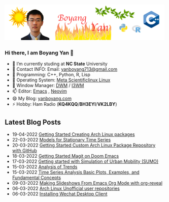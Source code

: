 # [![Header](https://raw.githubusercontent.com/yanboyang713/yanboyang713/main/hearder.png)](https://yanboyang.com/)

### Hi there, I am Boyang Yan 👋

- 🔭 I’m currently studing at **NC State** University
- 🌱 Contact INFO: Email: yanboyang713@gmail.com
- 👯 Programming: C++, Python, R, Lisp
- 🤔 Operating System: [Meta Scientificlinux Linux](https://www.metascientificlinux.com/)
- 💬 Window Manager: [DWM](https://dwm.suckless.org/) / [I3WM](https://i3wm.org/)
- 📫 Editor: [Emacs](https://www.gnu.org/software/emacs/) , [Neovim](https://neovim.io/)
- 😄 My Blog: [yanboyang.com](https://yanboyang.com)
- ⚡ Hobby: Ham Radio (**KQ4KQQ**/**BH3EYI**/**VK2LBY**)

## Latest Blog Posts
<!-- BLOG-POST-LIST:START -->
 - 19-04-2022 [Getting Started Creating Arch Linux packages](https://yanboyang.com/creatingarchlinuxpackages/)
 - 22-03-2022 [Models for Stationary Time Series](https://yanboyang.com/stationarytimeseries/)
 - 20-03-2022 [Getting Started Custom Arch Linux Package Repository with GitHub](https://yanboyang.com/archlinuxpackagerepository/)
 - 18-03-2022 [Getting Started Magit on Doom Emacs](https://yanboyang.com/magit/)
 - 17-03-2022 [Getting started with Simulation of Urban Mobility &lpar;SUMO&rpar;](https://yanboyang.com/gettingwithsumo/)
 - 15-03-2022 [Analysis of Trends](https://yanboyang.com/analysisoftrends/)
 - 15-03-2022 [Time Series Analysis Basic Plots, Examples, and Fundamental Concepts](https://yanboyang.com/timeseriesanalysisweek1/)
 - 09-03-2022 [Making Slideshows From Emacs Org Mode with org-reveal](https://yanboyang.com/revealslides/)
 - 06-03-2022 [Arch Linux Unofficial user repositories](https://yanboyang.com/archlinuxuserrepository/)
 - 06-03-2022 [Installing Wechat Desktop Client](https://yanboyang.com/wechat/)<!-- BLOG-POST-LIST:END -->


